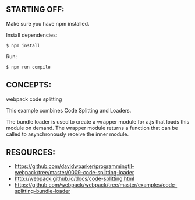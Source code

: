 ## STARTING OFF:

Make sure you have npm installed.

Install dependencies:
```
$ npm install
```

Run:
```
$ npm run compile
```

## CONCEPTS:

webpack code splitting

This example combines Code Splitting and Loaders.

The bundle loader is used to create a wrapper module for a.js that loads this module on demand.
The wrapper module returns a function that can be called to asynchronously receive the inner module.

## RESOURCES:

* https://github.com/davidwparker/programmingtil-webpack/tree/master/0009-code-splitting-loader
* http://webpack.github.io/docs/code-splitting.html
* https://github.com/webpack/webpack/tree/master/examples/code-splitting-bundle-loader
